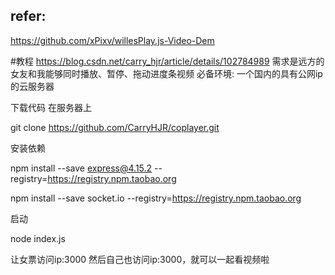 ## refer:
https://github.com/xPixv/willesPlay.js-Video-Dem

#教程
https://blog.csdn.net/carry_hjr/article/details/102784989
需求是远方的女友和我能够同时播放、暂停、拖动进度条视频
必备环境: 一个国内的具有公网ip的云服务器

下载代码
在服务器上

git clone https://github.com/CarryHJR/coplayer.git

安装依赖

npm install --save express@4.15.2  --registry=https://registry.npm.taobao.org

npm install --save socket.io --registry=https://registry.npm.taobao.org

启动

node index.js

让女票访问ip:3000 然后自己也访问ip:3000，就可以一起看视频啦
